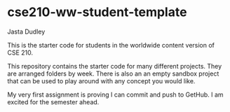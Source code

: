 # cse210-ww-student-template
Jasta Dudley

This is the starter code for students in the worldwide content version of CSE 210.

This repository contains the starter code for many different projects. They are arranged folders by week. There is also an an empty sandbox project that can be used to play around with any concept you would like.

My very first assignment is proving I can commit and push to GetHub. I am excited for the semester ahead. 